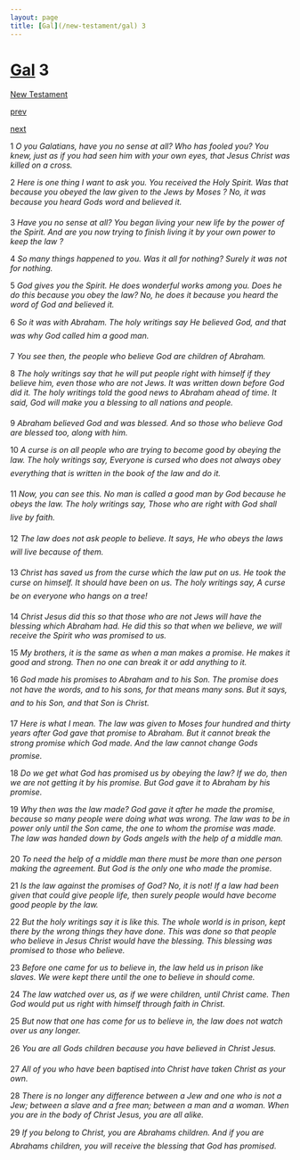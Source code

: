 ```yaml
---
layout: page
title: [Gal](/new-testament/gal) 3
---
```


# [Gal](/new-testament/gal) 3

[New Testament](/new-testament)


[prev](/new-testament/gal/gal-2.html)


[next](/new-testament/gal/gal-4.html)

1 _O you Galatians, have you no sense at all? Who has fooled you? You knew, just as if you had seen him with your own eyes, that Jesus Christ was killed on a cross._

2 _Here is one thing I want to ask you. You received the Holy Spirit. Was that because you obeyed the law given to the Jews by Moses ? No, it was because you heard Gods word and believed it._

3 _Have you no sense at all? You began living your new life by the power of the Spirit. And are you now trying to finish living it by your own power to keep the law ?_

4 _So many things happened to you. Was it all for nothing? Surely it was not for nothing._

5 _God gives you the Spirit. He does wonderful works among you. Does he do this because you obey the law? No, he does it because you heard the word of God and believed it._

6 _So it was with Abraham. The holy writings say He believed God, and that was why God called him a good man._

7 _You see then, the people who believe God are children of Abraham._

8 _The holy writings say that he will put people right with himself if they believe him, even those who are not Jews. It was written down before God did it. The holy writings told the good news to Abraham ahead of time. It said, God will make you a blessing to all nations and people._

9 _Abraham believed God and was blessed. And so those who believe God are blessed too,  along with him._

10 _A curse is on all people who are trying to become good by obeying the law. The holy writings say, Everyone is cursed who does not always obey everything that is written in the book of the law and do it._

11 _Now, you can see this. No man is called a good man by God because he obeys the law.  The holy writings say, Those who are right with God shall live by faith._

12 _The law does not ask people to believe. It says, He who obeys the laws will live because of them._

13 _Christ has saved us from the curse which the law put on us. He took the curse on himself.  It should have been on us. The holy writings say, A curse be on everyone who hangs on a tree!_

14 _Christ Jesus did this so that those who are not Jews will have the blessing which Abraham had. He did this so that when we believe, we will receive the Spirit who was promised to us._

15 _My brothers, it is the same as when a man makes a promise. He makes it good and strong. Then no one can break it or add anything to it._

16 _God made his promises to Abraham and to his Son. The promise does not have the words, and to his sons, for that means many sons. But it says, and to his Son, and that Son is Christ._

17 _Here is what I mean. The law was given to Moses four hundred and thirty years after God gave that promise to Abraham. But it cannot break the strong promise which God made. And the law cannot change Gods promise._

18 _Do we get what God has promised us by obeying the law? If we do, then we are not getting it by his promise. But God gave it to Abraham by his promise._

19 _Why then was the law made? God gave it after he made the promise, because so many people were doing what was wrong. The law was to be in power only until the Son came,  the one to whom the promise was made. The law was handed down by Gods angels with the help of a middle man._

20 _To need the help of a middle man there must be more than one person making the agreement. But God is the only one who made the promise._

21 _Is the law against the promises of God? No, it is not! If a law had been given that could give people life, then surely people would have become good people by the law._

22 _But the holy writings say it is like this. The whole world is in prison, kept there by the wrong things they have done. This was done so that people who believe in Jesus Christ would have the blessing. This blessing was promised to those who believe._

23 _Before one came for us to believe in, the law held us in prison like slaves. We were kept there until the one to believe in should come._

24 _The law watched over us, as if we were children, until Christ came. Then God would put us right with himself through faith in Christ._

25 _But now that one has come for us to believe in, the law does not watch over us any longer._

26 _You are all Gods children because you have believed in Christ Jesus._

27 _All of you who have been baptised into Christ have taken Christ as your own._

28 _There is no longer any difference between a Jew and one who is not a Jew; between a slave and a free man; between a man and a woman. When you are in the body of Christ Jesus, you are all alike._

29 _If you belong to Christ, you are Abrahams children. And if you are Abrahams children,  you will receive the blessing that God has promised._


